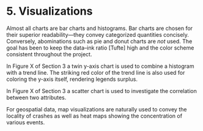 # 5. Visualizations
Almost all charts are bar charts and histograms.
Bar charts are chosen for their superior readability—they convey categorized quantities concisely.
Conversely, abominations such as pie and donut charts are _not_ used.
The goal has been to keep the data–ink ratio [Tufte] high and the color scheme consistent throughout the project.

In Figure X of Section 3 a twin y-axis chart is used to combine a histogram with a trend line.
The striking red color of the trend line is also used for coloring the y-axis itself, rendering legends surplus.

In Figure X of Section 3 a scatter chart is used to investigate the correlation between two attributes.

For geospatial data, map visualizations are naturally used to convey the locality of crashes as well
as heat maps showing the concentration of various events.